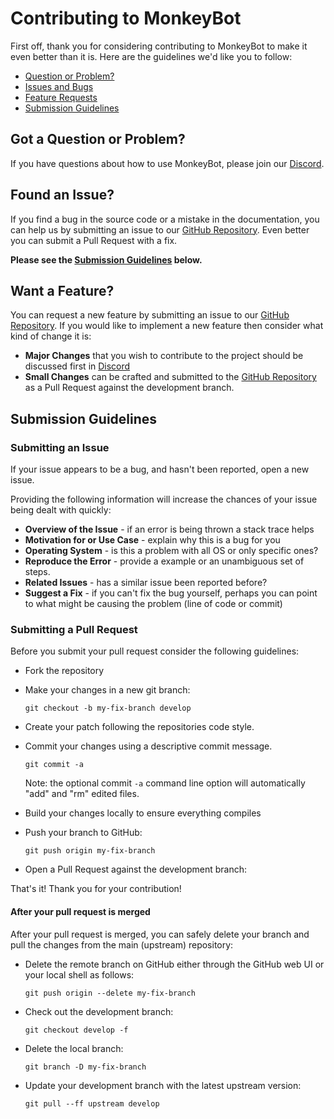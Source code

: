 # Contributing to MonkeyBot

First off, thank you for considering contributing to MonkeyBot to make it even better than it is. Here are the guidelines we'd like you to follow:

 - [Question or Problem?](#question)
 - [Issues and Bugs](#issue)
 - [Feature Requests](#feature)
 - [Submission Guidelines](#submit)

## <a name="question"></a> Got a Question or Problem?

If you have questions about how to use MonkeyBot, please join our [Discord](https://discord.gg/u43XvME).

## <a name="issue"></a> Found an Issue?

If you find a bug in the source code or a mistake in the documentation, you can help us by
submitting an issue to our [GitHub Repository](https://github.com/MarkusKgit/MonkeyBot). Even better you can submit a Pull Request
with a fix.

**Please see the [Submission Guidelines](#submit) below.**

## <a name="feature"></a> Want a Feature?

You can request a new feature by submitting an issue to our [GitHub Repository](https://github.com/MarkusKgit/MonkeyBot).  If you
would like to implement a new feature then consider what kind of change it is:

* **Major Changes** that you wish to contribute to the project should be discussed first in [Discord](https://discord.gg/u43XvME)
* **Small Changes** can be crafted and submitted to the [GitHub Repository](https://github.com/MarkusKgit/MonkeyBot) as a Pull Request against the development branch.

## <a name="submit"></a> Submission Guidelines

### Submitting an Issue

If your issue appears to be a bug, and hasn't been reported, open a new issue.

Providing the following information will increase the chances of your issue being dealt with
quickly:

* **Overview of the Issue** - if an error is being thrown a stack trace helps
* **Motivation for or Use Case** - explain why this is a bug for you
* **Operating System** - is this a problem with all OS or only specific ones?
* **Reproduce the Error** - provide a example or an unambiguous set of steps.
* **Related Issues** - has a similar issue been reported before?
* **Suggest a Fix** - if you can't fix the bug yourself, perhaps you can point to what might be
  causing the problem (line of code or commit)

### Submitting a Pull Request
Before you submit your pull request consider the following guidelines:

* Fork the repository
* Make your changes in a new git branch:

    ```shell
    git checkout -b my-fix-branch develop
    ```

* Create your patch following the repositories code style.
* Commit your changes using a descriptive commit message.

    ```shell
    git commit -a
    ```
  Note: the optional commit `-a` command line option will automatically "add" and "rm" edited files.

* Build your changes locally to ensure everything compiles

* Push your branch to GitHub:

    ```shell
    git push origin my-fix-branch
    ```

* Open a Pull Request against the development branch:

That's it! Thank you for your contribution!

#### After your pull request is merged

After your pull request is merged, you can safely delete your branch and pull the changes
from the main (upstream) repository:

* Delete the remote branch on GitHub either through the GitHub web UI or your local shell as follows:

    ```shell
    git push origin --delete my-fix-branch
    ```

* Check out the development branch:

    ```shell
    git checkout develop -f
    ```

* Delete the local branch:

    ```shell
    git branch -D my-fix-branch
    ```

* Update your development branch with the latest upstream version:

    ```shell
    git pull --ff upstream develop
    ```
